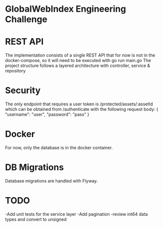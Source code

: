 # GlobalWebIndex Engineering Challenge

# REST API
The implementation consists of a single REST API that for now is not in the docker-compose,
so it will need to be executed with go run main.go
The project structure follows a layered architecture with controller, service & repository

# Security
The only endpoint that requires a user token is /protected/assets/:assetId
which can be obtained from /authenticate with the following request body:
{
    "username": "user",
    "password": "pass"
}

# Docker
For now, only the database is in the docker container.

# DB Migrations
Database migrations are handled with Flyway.

# TODO 
-Add unit tests for the service layer
-Add pagination
-review int64 data types and convert to unsigned
